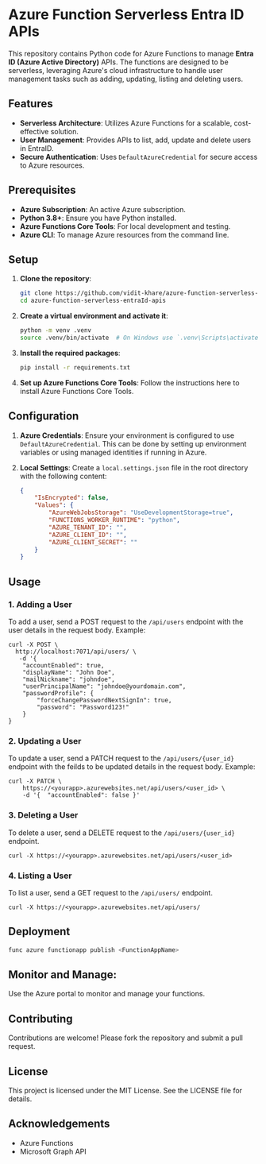 # Azure Function Serverless Entra ID APIs

This repository contains Python code for Azure Functions to manage **Entra ID (Azure Active Directory)** APIs. The functions are designed to be serverless, leveraging Azure's cloud infrastructure to handle user management tasks such as adding, updating, listing and deleting users.

## Features

- **Serverless Architecture**: Utilizes Azure Functions for a scalable, cost-effective solution.
- **User Management**: Provides APIs to list, add, update and delete users in EntraID.
- **Secure Authentication**: Uses `DefaultAzureCredential` for secure access to Azure resources.

## Prerequisites

- **Azure Subscription**: An active Azure subscription.
- **Python 3.8+**: Ensure you have Python installed.
- **Azure Functions Core Tools**: For local development and testing.
- **Azure CLI**: To manage Azure resources from the command line.

## Setup

1. **Clone the repository**:
    ```bash
    git clone https://github.com/vidit-khare/azure-function-serverless-entraId-apis.git
    cd azure-function-serverless-entraId-apis
    ```

2. **Create a virtual environment and activate it**:
    ```bash
    python -m venv .venv
    source .venv/bin/activate  # On Windows use `.venv\Scripts\activate`
    ```

3. **Install the required packages**:
    ```bash
    pip install -r requirements.txt
    ```

4. **Set up Azure Functions Core Tools**:
    Follow the instructions here to install Azure Functions Core Tools.

## Configuration

1. **Azure Credentials**:
    Ensure your environment is configured to use `DefaultAzureCredential`. This can be done by setting up environment variables or using managed identities if running in Azure.

2. **Local Settings**:
    Create a `local.settings.json` file in the root directory with the following content:
    ```json
    {
        "IsEncrypted": false,
        "Values": {
            "AzureWebJobsStorage": "UseDevelopmentStorage=true",
            "FUNCTIONS_WORKER_RUNTIME": "python",
            "AZURE_TENANT_ID": "",
            "AZURE_CLIENT_ID": "",
            "AZURE_CLIENT_SECRET": ""
        }
    }
    ```

## Usage

### 1. Adding a User

To add a user, send a POST request to the `/api/users` endpoint with the user details in the request body. Example:

```
curl -X POST \
  http://localhost:7071/api/users/ \
   -d '{
    "accountEnabled": true,
    "displayName": "John Doe",
    "mailNickname": "johndoe",
    "userPrincipalName": "johndoe@yourdomain.com",
    "passwordProfile": {
        "forceChangePasswordNextSignIn": true,
        "password": "Password123!"
    }
}

```

### 2. Updating a User

To update a user, send a PATCH request to the `/api/users/{user_id}` endpoint with the feilds to be updated details in the request body. Example:

```
curl -X PATCH \
    https://<yourapp>.azurewebsites.net/api/users/<user_id> \
    -d '{  "accountEnabled": false }'
```

### 3. Deleting a User

To delete a user, send a DELETE request to the `/api/users/{user_id}` endpoint. 

```
curl -X https://<yourapp>.azurewebsites.net/api/users/<user_id>

```

### 4. Listing a User

To list a user, send a GET request to the `/api/users/` endpoint. 

```
curl -X https://<yourapp>.azurewebsites.net/api/users/

```
## Deployment

```bash
func azure functionapp publish <FunctionAppName>
```

## Monitor and Manage: 
Use the Azure portal to monitor and manage your functions.

## Contributing
Contributions are welcome! Please fork the repository and submit a pull request.

## License
This project is licensed under the MIT License. See the LICENSE file for details.

## Acknowledgements
- Azure Functions
- Microsoft Graph API